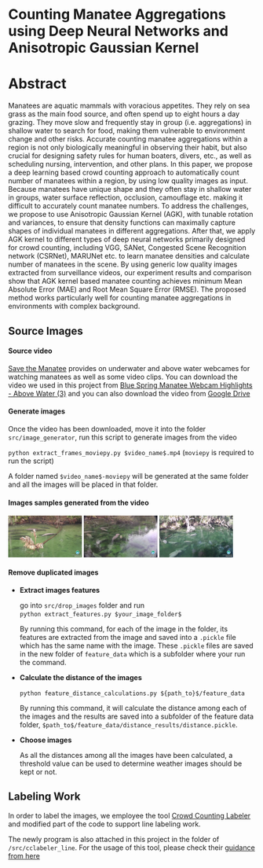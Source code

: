 # Counting Manatee Aggregations using Deep Neural Networks and Anisotropic Gaussian Kernel


# Abstract
Manatees are aquatic mammals with voracious appetites. They rely on sea grass as the main food source, and often spend up to eight hours a day grazing. They move slow and frequently stay in group (i.e. aggregations) in shallow water to search for food, making them vulnerable to environment change and other risks. Accurate counting manatee aggregations within a region is not only biologically meaningful in observing their habit, but also crucial for designing safety rules for human boaters, divers, etc., as well as scheduling nursing, intervention, and other plans. In this paper, we propose a deep learning based crowd counting approach to automatically count number of manatees within a region, by using low quality images as input. Because manatees have unique shape and they often stay in shallow water in groups, water surface reflection, occlusion, camouflage etc. making it difficult to accurately count manatee numbers. To address the challenges, we propose to use Anisotropic Gaussian Kernel (AGK), with tunable rotation and variances, to ensure that density functions can maximally capture shapes of individual manatees in different aggregations. After that, we apply AGK kernel to different types of deep neural networks primarily designed for crowd counting, including VGG, SANet, Congested Scene Recognition network (CSRNet), MARUNet etc. to learn manatee densities and calculate number of manatees in the scene. By using generic low quality images extracted from surveillance videos, our experiment results and comparison show that AGK kernel based manatee counting achieves minimum Mean Absolute Error (MAE) and Root Mean Square Error (RMSE). The proposed method works particularly well for counting manatee aggregations in environments with complex background. 


## Source Images
#### Source video 
[Save the Manatee](https://www.savethemanatee.org/manatees/manatee-webcams/10/16) provides on underwater and above water webcames for watching manatees as well as some video clips. You can download the video we used in this project from [Blue Spring Manatee Webcam Highlights - Above Water (3)](https://www.youtube.com/watch?v=KEIDm1S8qmk&t=2676s) and you can also download the video from [Google Drive](https://drive.google.com/drive/folders/1_VNmEzw0PDOJD07m4ApQ-Zcov_wHcp92?usp=sharing)

#### Generate images 
Once the video has been downloaded, move it into the folder `src/image_generator`, run this script to generate images from the video

`python extract_frames_moviepy.py $video_name$.mp4` (`moviepy` is required to run the script)

A folder named `$video_name$-moviepy` will be generated at the same folder and all the images will be placed in that folder.

#### Images samples generated from the video
<p float="left">
  <img src="./samples/frame0-00-40.00.jpg" width="150" />
  <img src="./samples/frame0-04-00.00.jpg" width="150" /> 
  <img src="./samples/frame0-07-30.00.jpg" width="150" />
</p>

#### Remove duplicated images
* **Extract images features** 

	go into `src/drop_images` folder and run  
  `python extract_features.py $your_image_folder$` 
  
  By running this command, for each of the image in the folder, its features are extracted from the image and saved into a `.pickle` file which has the same name with the image. These `.pickle` files are saved in the new folder of `feature_data` which is a subfolder where your run the command.
  
* **Calculate the distance of the images**

  `python feature_distance_calculations.py ${path_to}$/feature_data`
  
  By running this command, it will calculate the distance among each of the images and the results are saved into a subfolder of the feature data folder, `$path_to$/feature_data/distance_results/distance.pickle`.
  
  
 * **Choose images**
   
    As all the distances among all the images have been calculated, a threshold value can be used to determine weather images should be kept or not.


## Labeling Work
In order to label the images, we employee the tool [Crowd Counting Labeler](https://github.com/Elin24/cclabeler/blob/master/README_en_US.md) and modified part of the code to support line labeling work.

The newly program is also attached in this project in the folder of `/src/cclabeler_line`. For the usage of this tool, please check their [guidance from here](https://github.com/Elin24/cclabeler/blob/master/README_en_US.md)
